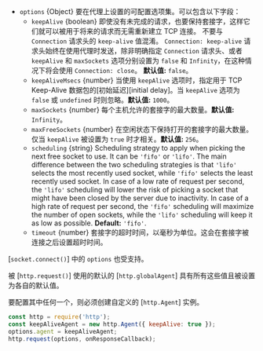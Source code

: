 <!-- YAML
added: v0.3.4
changes:
  - version: v14.5.0
    pr-url: https://github.com/nodejs/node/pull/33278
    description: Add `scheduling` option to specify the free socket
                 scheduling strategy.
-->

* `options` {Object} 要在代理上设置的可配置选项集。可以包含以下字段： 
  * `keepAlive` {boolean} 即使没有未完成的请求，也要保持套接字，这样它们就可以被用于将来的请求而无需重新建立 TCP 连接。
    不要与 `Connection` 请求头的 `keep-alive` 值混淆。 
    `Connection: keep-alive` 请求头始终在使用代理时发送，除非明确指定 `Connection` 请求头、或者 `keepAlive` 和 `maxSockets` 选项分别设置为 `false` 和 `Infinity`，在这种情况下将会使用 `Connection: close`。
    **默认值:** `false`。
  * `keepAliveMsecs` {number} 当使用 `keepAlive` 选项时，指定用于 TCP Keep-Alive 数据包的[初始延迟][initial delay]。当 `keepAlive` 选项为 `false` 或 `undefined` 时则忽略。**默认值:** `1000`。
  * `maxSockets` {number} 每个主机允许的套接字的最大数量。**默认值:** `Infinity`。
  * `maxFreeSockets` {number} 在空闲状态下保持打开的套接字的最大数量。仅当 `keepAlive` 被设置为 `true` 时才相关。**默认值:** `256`。
  * `scheduling` {string} Scheduling strategy to apply when picking
    the next free socket to use. It can be `'fifo'` or `'lifo'`.
    The main difference between the two scheduling strategies is that `'lifo'`
    selects the most recently used socket, while `'fifo'` selects
    the least recently used socket.
    In case of a low rate of request per second, the `'lifo'` scheduling
    will lower the risk of picking a socket that might have been closed
    by the server due to inactivity.
    In case of a high rate of request per second,
    the `'fifo'` scheduling will maximize the number of open sockets,
    while the `'lifo'` scheduling will keep it as low as possible.
    **Default:** `'fifo'`.
  * `timeout` {number} 套接字的超时时间，以毫秒为单位。这会在套接字被连接之后设置超时时间。

[`socket.connect()`] 中的 `options` 也受支持。
 
被 [`http.request()`] 使用的默认的 [`http.globalAgent`] 具有所有这些值且被设置为各自的默认值。

要配置其中任何一个，则必须创建自定义的 [`http.Agent`] 实例。

```js
const http = require('http');
const keepAliveAgent = new http.Agent({ keepAlive: true });
options.agent = keepAliveAgent;
http.request(options, onResponseCallback);
```

